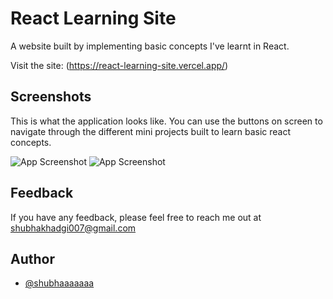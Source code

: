 # React Learning Site
A website built by implementing basic concepts I've learnt in React.
 
Visit the site: (https://react-learning-site.vercel.app/)
 
 ## Screenshots
This is what the application looks like. You can use the buttons on screen to navigate through the different mini projects built to learn basic react concepts.

![App Screenshot]([https://github.com/shubhaaaaaaa/react-learning-site/blob/master/public/images/ss1.png])
![App Screenshot]([https://github.com/shubhaaaaaaa/react-learning-site/blob/master/public/images/ss2.png])
 
## Feedback

If you have any feedback, please feel free to reach me out at shubhakhadgi007@gmail.com


## Author

- [@shubhaaaaaaa](https://www.github.com/shubhaaaaaaa)
